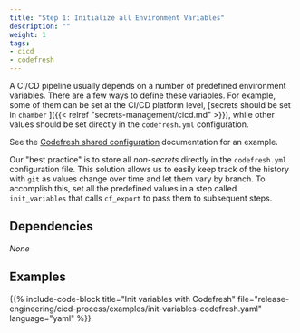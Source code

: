 ```yaml
---
title: "Step 1: Initialize all Environment Variables"
description: ""
weight: 1
tags:
- cicd
- codefresh
---
```


A CI/CD pipeline usually depends on a number of predefined environment variables. There are a few ways to define these variables. For example, some of them can be set at the CI/CD platform level, [secrets should be set in `chamber` ]({{< relref "secrets-management/cicd.md" >}}), while other values should be set directly in the `codefresh.yml` configuration.

See the [Codefresh shared configuration](https://g.codefresh.io/account/shared-config) documentation for an example.

Our "best practice" is to store all *non-secrets* directly in the `codefresh.yml` configuration file. This solution allows us to easily keep track of the history with `git` as values change over time and let them vary by branch. To accomplish this, set all the predefined values in a step called `init_variables` that calls `cf_export` to pass them to subsequent steps.

## Dependencies

*None*

## Examples

{{% include-code-block title="Init variables with Codefresh" file="release-engineering/cicd-process/examples/init-variables-codefresh.yaml" language="yaml" %}}
